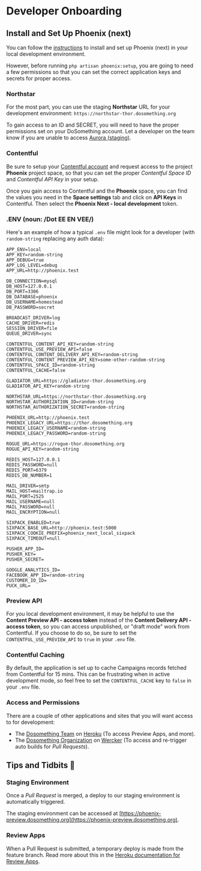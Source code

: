 # Developer Onboarding

## Install and Set Up Phoenix (next)
You can follow the [instructions](installation.md) to install and set up Phoenix (next) in your local development environment.

However, before running `php artisan phoenix:setup`, you are going to need a few permissions so that you can set the correct application keys and secrets for proper access.


### Northstar
For the most part, you can use the staging **Northstar** URL for your development environment: `https://northstar-thor.dosomething.org`

To gain access to an ID and SECRET, you will need to have the proper permissions set on your DoSomething account. Let a developer on the team know if you are unable to access [Aurora (staging)](https://aurora-thor.dosomething.org/clients).


### Contentful
Be sure to setup your [Contentful account](https://www.contentful.com/sign-up/) and request access to the project **Phoenix** project space, so that you can set the proper _Contentful Space ID_ and _Contentful API Key_ in your setup.

Once you gain access to Contentful and the **Phoenix** space, you can find the values you need in the **Space settings** tab and click on **API Keys** in Contentful. Then select the **Phoenix Next - local development** token.


### .ENV (noun: /Dot EE EN VEE/)
Here's an example of how a typical `.env` file might look for a developer (with `random-string` replacing any auth data):

```
APP_ENV=local
APP_KEY=random-string
APP_DEBUG=true
APP_LOG_LEVEL=debug
APP_URL=http://phoenix.test

DB_CONNECTION=mysql
DB_HOST=127.0.0.1
DB_PORT=3306
DB_DATABASE=phoenix
DB_USERNAME=homestead
DB_PASSWORD=secret

BROADCAST_DRIVER=log
CACHE_DRIVER=redis
SESSION_DRIVER=file
QUEUE_DRIVER=sync

CONTENTFUL_CONTENT_API_KEY=random-string
CONTENTFUL_USE_PREVIEW_API=false
CONTENTFUL_CONTENT_DELIVERY_API_KEY=random-string
CONTENTFUL_CONTENT_PREVIEW_API_KEY=some-other-random-string
CONTENTFUL_SPACE_ID=random-string
CONTENTFUL_CACHE=false

GLADIATOR_URL=https://gladiator-thor.dosomething.org
GLADIATOR_API_KEY=random-string

NORTHSTAR_URL=https://northstar-thor.dosomething.org
NORTHSTAR_AUTHORIZATION_ID=random-string
NORTHSTAR_AUTHORIZATION_SECRET=random-string

PHOENIX_URL=http://phoenix.test
PHOENIX_LEGACY_URL=https://thor.dosomething.org
PHOENIX_LEGACY_USERNAME=random-string
PHOENIX_LEGACY_PASSWORD=random-string

ROGUE_URL=https://rogue-thor.dosomething.org
ROGUE_API_KEY=random-string

REDIS_HOST=127.0.0.1
REDIS_PASSWORD=null
REDIS_PORT=6379
REDIS_DB_NUMBER=1

MAIL_DRIVER=smtp
MAIL_HOST=mailtrap.io
MAIL_PORT=2525
MAIL_USERNAME=null
MAIL_PASSWORD=null
MAIL_ENCRYPTION=null

SIXPACK_ENABLED=true
SIXPACK_BASE_URL=http://phoenix.test:5000
SIXPACK_COOKIE_PREFIX=phoenix_next_local_sixpack
SIXPACK_TIMEOUT=null

PUSHER_APP_ID=
PUSHER_KEY=
PUSHER_SECRET=

GOOGLE_ANALYTICS_ID=
FACEBOOK_APP_ID=random-string
CUSTOMER_IO_ID=
PUCK_URL=
```


### Preview API
For you local development environment, it may be helpful to use the **Content Preview API - access token** instead of the **Content Delivery API - access token**, so you can access unpublished, or "draft mode" work from Contentful. If you choose to do so, be sure to set the `CONTENTFUL_USE_PREVIEW_API` to `true` in your `.env` file.

### Contentful Caching
By default, the application is set up to cache Campaigns records fetched from Contentful for 15 mins. This can be frustrating when in active development mode, so feel free to set the `CONTENTFUL_CACHE` key to `false` in your `.env` file.

### Access and Permissions
There are a couple of other applications and sites that you will want access to for development:

- The [Dosomething Team](https://dashboard.heroku.com/teams/dosomething/overview) on [Heroku](https://www.heroku.com/) (To access Preview Apps, and more).
- The [Dosomething Organization](https://app.wercker.com/dosomething) on [Wercker](https://app.wercker.com) (To access and re-trigger auto builds for _Pull Requests_).


## Tips and Tidbits 🍩

### Staging Environment
Once a _Pull Request_ is merged, a deploy to our staging environment is automatically triggered.

The staging environment can be accessed at [https://phoenix-preview.dosomething.org](https://phoenix-preview.dosomething.org).

### Review Apps
When a Pull Request is submitted, a temporary deploy is made from the feature branch. Read more about this in the [Heroku documentation for Review Apps](https://github.com/DoSomething/phoenix-next/wiki/Review-apps).
